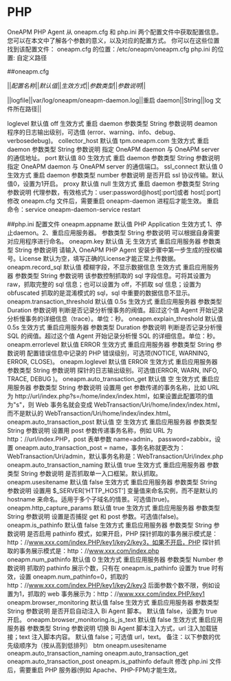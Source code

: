 # PHP

OneAPM PHP Agent 从 oneapm.cfg 和 php.ini 两个配置文件中获取配置信息。您可以在本文中了解各个参数的意义，以及对应的配置方式。
你可以在这些位置找到该配置文件：
oneapm.cfg 的位置：/etc/oneapm/oneapm.cfg
php.ini 的位置: 自定义路径


##oneapm.cfg







||*配置名称*||*默认值*||*生效方式*||*参数类型*||*参数说明*||


||logfile||var/log/oneapm/oneapm-daemon.log||重启 daemon||String||log 文件所在路径||

loglevel
默认值
off
生效方式
重启 daemon
参数类型
String
参数说明
deamon 程序的日志输出级别，可选值 (error、warning、info、debug、verbosedebug)。
collector_host
默认值
tpm.oneapm.com
生效方式
重启 daemon
参数类型
String
参数说明
指定 OneAPM daemon 与 OneAPM server 的通信地址。
port
默认值
80
生效方式
重启 daemon
参数类型
String
参数说明
指定 OneAPM daemon 与 OneAPM server 的通信端口。
ssl_connect
默认值
0
生效方式
重启 daemon
参数类型
number
参数说明
是否开启 ssl 协议传输。默认值0，设置为1开启。
proxy
默认值
null
生效方式
重启 daemon
参数类型
String
参数说明
代理参数，有效格式为：user:password@host[:port]或者 host[:port]
修改 oneapm.cfg 文件后，需要重启 oneapm-daemon 进程后才能生效。
重启命令：service oneapm-daemon-service restart

##php.ini 配置文件
oneapm.appname
默认值
PHP Application
生效方式
1、停止daemon。2、重启应用服务器。
参数类型
String
参数说明
可以根据自身需要对应用程序进行命名。
oneapm.key
默认值
无
生效方式
重启应用服务器
参数类型
String
参数说明
请输入 OneAPM PHP Agent 安装步骤中第一步生成的授权编号。License 默认为空，填写正确的License才能正常上传数据。
oneapm.record_sql
默认值
模糊字段，不显示数据信息
生效方式
重启应用服务器
参数类型
String
参数说明
该参数控制抓取的 sql 字段信息。可将其设置为 raw，抓取完整的 sql 信息；也可以设置为 off，不抓取 sql 信息；设置为 obfuscated 抓取的是混淆模式的 sql，sql 中重要的数据信息不显示。
oneapm.transaction_threshold 
默认值
0.5s
生效方式
重启应用服务器
参数类型
Duration
参数说明
判断是否记录分析慢事务的阀值。超过这个值 Agent 开始记录分析慢事务的详细信息（trace）。单位：秒。
oneapm.explain_threshold 
默认值
0.5s
生效方式
重启应用服务器
参数类型
Duration
参数说明
判断是否记录分析慢 SQL 的阀值。超过这个值 Agent 开始记录分析慢 SQL 的详细信息。单位：秒。
oneapm.errorlevel
默认值
ERROR
生效方式
重启应用服务器
参数类型
String
参数说明
配置错误信息中记录的 PHP 错误级别，可选项(NOTICE, WARNING, ERROR, CLOSE)。
oneapm.loglevel
默认值
ERROR
生效方式
重启应用服务器
参数类型
String
参数说明
探针的日志输出级别。可选值(ERROR, WARN, INFO, TRACE, DEBUG )。
oneapm.auto_transaction_get
默认值
空
生效方式
重启应用服务器
参数类型
String
参数说明
设置用 get 参数传递的事务名称，比如 URL 为 http://url/index.php?s=/home/index/index.html，如果设置此配置项的值为"s"，则 Web 事务名就会变成 WebTransaction/Uri/home/index/index.html，而不是默认的 WebTransaction/Uri/home/index/index.html。
oneapm.auto_transaction_post
默认值
空
生效方式
重启应用服务器
参数类型
String
参数说明
设置用 post 参数传递事务名称，例如 URL 为 http：//url/index.PHP，post 表单参数 name=admin， password=zabbix，设置 oneapm.auto_transaction_post = name，事务名称就更改为：WebTransaction/Uri/admin，默认事务名称是：WebTransaction/Uri/index.php
oneapm.auto_transaction_naming
默认值
true
生效方式	重启应用服务器
参数类型	String
参数说明	是否抓取单一入口框架。默认抓取。
oneapm.usesitename
默认值
false
生效方式
重启应用服务器
参数类型
String
参数说明
设置用 $_SERVER[‘HTTP_HOST’] 变量值来命名实例，而不是默认的 hostname 来命名。适用于多个子域名的情景。可选值(true)。
oneapm.http_capture_params
默认值
true
生效方式
重启应用服务器
参数类型
String
参数说明
设置是否捕捉 get 和 post 参数。可选值(false)。
oneapm.is_pathinfo
默认值
false
生效方式
重启应用服务器
参数类型
String
参数说明
是否启用 pathinfo 模式，如果开启，PHP 探针抓取的事务展示模式是：http：//www.xxx.com/index.PHP/key1/key2/key3，如果不开启，PHP 探针抓取的事务展示模式是：http：//www.xxx.com/index.php
oneapm.num_pathinfo
默认值
0
生效方式
重启应用服务器
参数类型
Number
参数说明
抓取的 pathinfo 展示个数，只有在 oneapm.is_pathinfo 设置为 true 时有效，设置 oneapm.num_pathinfo=0，抓取的 http：//www.xxx.com/index.PHP/key1/key2/key3 后面参数个数不限，例如设置为1，抓取的 web 事务展示为：http：//www.xxx.com/index.PHP/key1
oneapm.browser_monitoring
默认值
false
生效方式
重启应用服务器
参数类型
String
参数说明
是否开启自动注入 Bi Agent 脚本。
默认值 false，设置为 true 开启。
oneapm.browser_monitoring.is_js_text
默认值
false
生效方式
重启应用服务器
参数类型
String
参数说明
切换 Bi Agent 脚本注入方式，url 注入加载链接；text 注入脚本内容。
默认值 false；可选值 url，text。
备注：以下参数的优先级顺序为（按从高到低排列）
btm
oneapm.usesitename
oneapm.auto_transaction_naming
oneapm.auto_transaction_get
oneapm.auto_transaction_post
oneapm.is_pathinfo
default
修改 php.ini 文件后，需要重启 PHP 服务器(例如 Apache、PHP-FPM)才能生效。